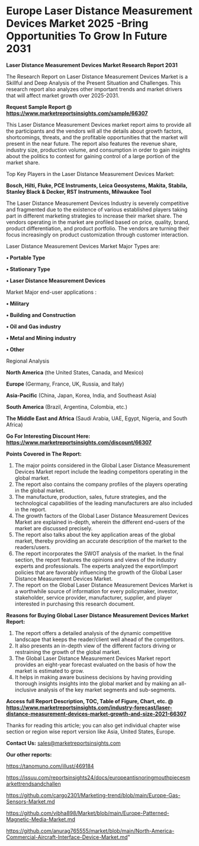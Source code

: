 # Europe Laser Distance Measurement Devices Market 2025 -Bring Opportunities To Grow In Future 2031

<strong>Laser Distance Measurement Devices Market Research Report 2031</strong>

The Research Report on Laser Distance Measurement Devices Market is a Skillful and Deep Analysis of the Present Situation and Challenges. This research report also analyzes other important trends and market drivers that will affect market growth over 2025-2031.

<strong>Request Sample Report @ <a href=https://www.marketreportsinsights.com/sample/66307>https://www.marketreportsinsights.com/sample/66307</a></strong>

This Laser Distance Measurement Devices market report aims to provide all the participants and the vendors will all the details about growth factors, shortcomings, threats, and the profitable opportunities that the market will present in the near future. The report also features the revenue share, industry size, production volume, and consumption in order to gain insights about the politics to contest for gaining control of a large portion of the market share.

Top Key Players in the Laser Distance Measurement Devices Market:

<strong>Bosch, Hilti, Fluke, PCE Instruments, Leica Geosystems, Makita, Stabila, Stanley Black & Decker, RST Instruments, Milwaukee Tool</strong>

The Laser Distance Measurement Devices Industry is severely competitive and fragmented due to the existence of various established players taking part in different marketing strategies to increase their market share. The vendors operating in the market are profiled based on price, quality, brand, product differentiation, and product portfolio. The vendors are turning their focus increasingly on product customization through customer interaction.

Laser Distance Measurement Devices Market Major Types are:

<strong>• Portable Type

• Stationary Type

• Laser Distance Measurement Devices</strong>

Market Major end-user applications :

<strong>• Military

• Building and Construction

• Oil and Gas industry

• Metal and Mining industry

• Other</strong>

Regional Analysis

</u><strong><b>North America</b></strong> (the United States, Canada, and Mexico)

<strong><b>Europe </b></strong>(Germany, France, UK, Russia, and Italy)

<strong><b>Asia-Pacific</b></strong> (China, Japan, Korea, India, and Southeast Asia)

<strong><b>South America</b></strong> (Brazil, Argentina, Colombia, etc.)

<strong><b>The Middle East and Africa</b></strong> (Saudi Arabia, UAE, Egypt, Nigeria, and South Africa)

<strong>Go For Interesting Discount Here: <a href=https://www.marketreportsinsights.com/discount/66307>https://www.marketreportsinsights.com/discount/66307</a></strong>

<strong>Points Covered in The Report:</strong>
<ol>
  <li>The major points considered in the Global Laser Distance Measurement Devices Market report include the leading competitors operating in the global market.</li>
  <li>The report also contains the company profiles of the players operating in the global market.</li>
  <li>The manufacture, production, sales, future strategies, and the technological capabilities of the leading manufacturers are also included in the report.</li>
  <li>The growth factors of the Global Laser Distance Measurement Devices Market are explained in-depth, wherein the different end-users of the market are discussed precisely.</li>
  <li>The report also talks about the key application areas of the global market, thereby providing an accurate description of the market to the readers/users.</li>
  <li>The report incorporates the SWOT analysis of the market. In the final section, the report features the opinions and views of the industry experts and professionals. The experts analyzed the export/import policies that are favorably influencing the growth of the Global Laser Distance Measurement Devices Market.</li>
  <li>The report on the Global Laser Distance Measurement Devices Market is a worthwhile source of information for every policymaker, investor, stakeholder, service provider, manufacturer, supplier, and player interested in purchasing this research document.</li>
</ol>
<strong>Reasons for Buying Global Laser Distance Measurement Devices Market Report:</strong>

<ol>
  <li>The report offers a detailed analysis of the dynamic competitive landscape that keeps the reader/client well ahead of the competitors.</li>
  <li>It also presents an in-depth view of the different factors driving or restraining the growth of the global market.</li>
  <li>The Global Laser Distance Measurement Devices Market report provides an eight-year forecast evaluated on the basis of how the market is estimated to grow.</li>
  <li>It helps in making aware business decisions by having providing thorough insights insights into the global market and by making an all-inclusive analysis of the key market segments and sub-segments.</li>
</ol>
<strong>Access full Report Description, TOC, Table of Figure, Chart, etc. @ <a href=https://www.marketreportsinsights.com/industry-forecast/laser-distance-measurement-devices-market-growth-and-size-2021-66307>https://www.marketreportsinsights.com/industry-forecast/laser-distance-measurement-devices-market-growth-and-size-2021-66307</a></strong>


Thanks for reading this article; you can also get individual chapter wise section or region wise report version like Asia, United States, Europe.

<strong>Contact Us:</strong>
sales@marketreportsinsights.com

<strong>Our other reports:</strong>

<a href=https://tanomuno.com/illust/469184>https://tanomuno.com/illust/469184</a>

<a href=https://issuu.com/reportsinsights24/docs/europeantisnoringmouthpiecesmarkettrendsandchallen>https://issuu.com/reportsinsights24/docs/europeantisnoringmouthpiecesmarkettrendsandchallen</a>

<a href=https://github.com/cargo2301/Marketing-trend/blob/main/Europe-Gas-Sensors-Market.md>https://github.com/cargo2301/Marketing-trend/blob/main/Europe-Gas-Sensors-Market.md</a>

<a href=https://github.com/vibha898/Market/blob/main/Europe-Patterned-Magnetic-Media-Market.md>https://github.com/vibha898/Market/blob/main/Europe-Patterned-Magnetic-Media-Market.md</a>

<a href=https://github.com/anurag765555/market/blob/main/North-America-Commercial-Aircraft-Interface-Device-Market.md>https://github.com/anurag765555/market/blob/main/North-America-Commercial-Aircraft-Interface-Device-Market.md</a>"
